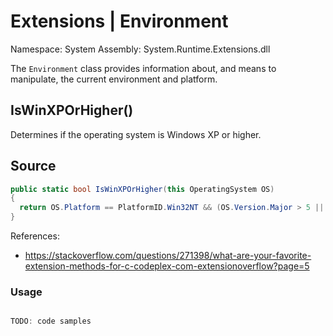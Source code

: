 # Extensions | Environment

Namespace: System
Assembly: System.Runtime.Extensions.dll

The `Environment` class provides information about, and means to manipulate, the current environment and platform.
<br>


## IsWinXPOrHigher()

Determines if the operating system is Windows XP or higher.

## Source

```csharp
public static bool IsWinXPOrHigher(this OperatingSystem OS)
{
  return OS.Platform == PlatformID.Win32NT && (OS.Version.Major > 5 || OS.Version.Major == 5 && OS.Version.Minor >= 1);
}
```

References:
- https://stackoverflow.com/questions/271398/what-are-your-favorite-extension-methods-for-c-codeplex-com-extensionoverflow?page=5

### Usage

```csharp

TODO: code samples

```
